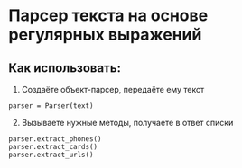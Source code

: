 # Парсер текста на основе регулярных выражений

## Как использовать:
1. Создаёте объект-парсер, передаёте ему текст

```
parser = Parser(text)
```

2. Вызываете нужные методы, получаете в ответ списки

```
parser.extract_phones()
parser.extract_cards()
parser.extract_urls()
```
